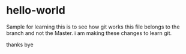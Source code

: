 # hello-world
Sample for learning
this is to see how git works
 this file belongs to the branch and not the Master. i am making these changes to learn git.
 
 thanks
 bye
